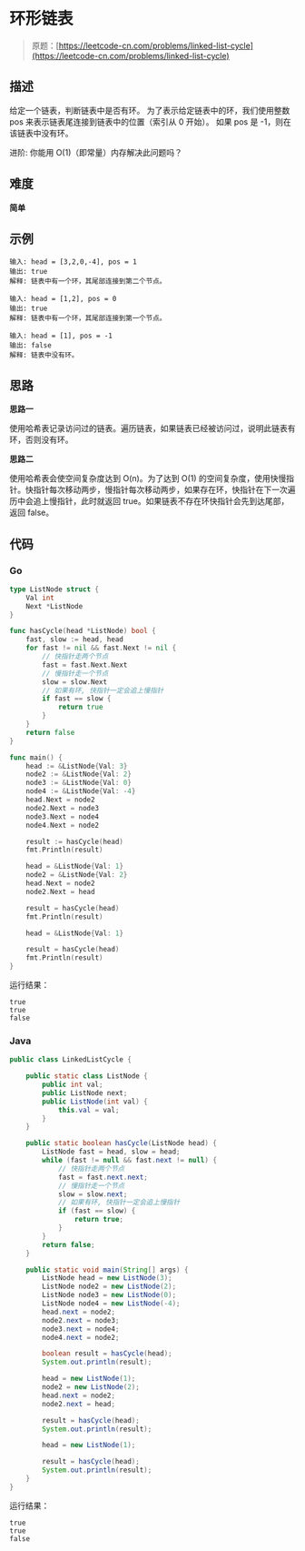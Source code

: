 # 环形链表

> 原题：[https://leetcode-cn.com/problems/linked-list-cycle](https://leetcode-cn.com/problems/linked-list-cycle)

## 描述

给定一个链表，判断链表中是否有环。
为了表示给定链表中的环，我们使用整数 pos 来表示链表尾连接到链表中的位置（索引从 0 开始）。
如果 pos 是 -1，则在该链表中没有环。

进阶: 你能用 O(1)（即常量）内存解决此问题吗？

## 难度

**简单**

## 示例

```
输入: head = [3,2,0,-4], pos = 1
输出: true
解释: 链表中有一个环，其尾部连接到第二个节点。
```

```
输入: head = [1,2], pos = 0
输出: true
解释: 链表中有一个环，其尾部连接到第一个节点。
```

```
输入: head = [1], pos = -1
输出: false
解释: 链表中没有环。
```

## 思路

**思路一**

使用哈希表记录访问过的链表。遍历链表，如果链表已经被访问过，说明此链表有环，否则没有环。

**思路二**

使用哈希表会使空间复杂度达到 O(n)。为了达到 O(1) 的空间复杂度，使用快慢指针。快指针每次移动两步，慢指针每次移动两步，如果存在环，快指针在下一次遍历中会追上慢指针，此时就返回 true。如果链表不存在环快指针会先到达尾部，返回 false。

## 代码

### Go

```go
type ListNode struct {
    Val int
    Next *ListNode
}

func hasCycle(head *ListNode) bool {
    fast, slow := head, head
    for fast != nil && fast.Next != nil {
        // 快指针走两个节点
        fast = fast.Next.Next
        // 慢指针走一个节点
        slow = slow.Next
        // 如果有环, 快指针一定会追上慢指针
        if fast == slow {
            return true
        }
    }
    return false
}
```

```go
func main() {
    head := &ListNode{Val: 3}
    node2 := &ListNode{Val: 2}
    node3 := &ListNode{Val: 0}
    node4 := &ListNode{Val: -4}
    head.Next = node2
    node2.Next = node3
    node3.Next = node4
    node4.Next = node2

    result := hasCycle(head)
    fmt.Println(result)

    head = &ListNode{Val: 1}
    node2 = &ListNode{Val: 2}
    head.Next = node2
    node2.Next = head

    result = hasCycle(head)
    fmt.Println(result)

    head = &ListNode{Val: 1}

    result = hasCycle(head)
    fmt.Println(result)
}
```

运行结果：

```
true
true
false
```

### Java

```java
public class LinkedListCycle {

    public static class ListNode {
        public int val;
        public ListNode next;
        public ListNode(int val) {
            this.val = val;
        }
    }

    public static boolean hasCycle(ListNode head) {
        ListNode fast = head, slow = head;
        while (fast != null && fast.next != null) {
            // 快指针走两个节点
            fast = fast.next.next;
            // 慢指针走一个节点
            slow = slow.next;
            // 如果有环, 快指针一定会追上慢指针
            if (fast == slow) {
                return true;
            }
        }
        return false;
    }

    public static void main(String[] args) {
        ListNode head = new ListNode(3);
        ListNode node2 = new ListNode(2);
        ListNode node3 = new ListNode(0);
        ListNode node4 = new ListNode(-4);
        head.next = node2;
        node2.next = node3;
        node3.next = node4;
        node4.next = node2;

        boolean result = hasCycle(head);
        System.out.println(result);

        head = new ListNode(1);
        node2 = new ListNode(2);
        head.next = node2;
        node2.next = head;

        result = hasCycle(head);
        System.out.println(result);

        head = new ListNode(1);

        result = hasCycle(head);
        System.out.println(result);
    }
}
```

运行结果：

```
true
true
false
```


